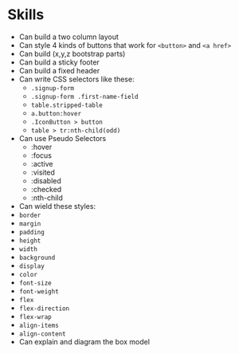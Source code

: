 # Skills

- Can build a two column layout
- Can style 4 kinds of buttons that work for `<button>` and `<a href>`
- Can build (x,y,z bootstrap parts)
- Can build a sticky footer
- Can build a fixed header
- Can write CSS selectors like these:
  - `.signup-form`
  - `.signup-form .first-name-field`
  - `table.stripped-table`
  - `a.button:hover`
  - `.IconButton > button`
  - `table > tr:nth-child(odd)`
- Can use Pseudo Selectors
  - :hover
  - :focus
  - :active
  - :visited
  - :disabled
  - :checked
  - :nth-child
-  Can wield these styles:
  - `border`
  - `margin`
  - `padding`
  - `height`
  - `width`
  - `background`
  - `display`
  - `color`
  - `font-size`
  - `font-weight`
  - `flex`
  - `flex-direction`
  - `flex-wrap`
  - `align-items`
  - `align-content`
- Can explain and diagram the box model
